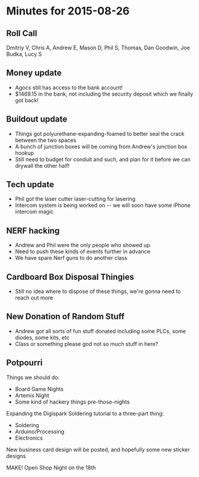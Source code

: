 Minutes for 2015-08-26
======================

Roll Call
---------

Dmitriy V, Chris A, Andrew E, Mason D, Phil S, Thomas, Dan Goodwin, Joe Budka, Lucy S 

Money update
------------

- Agocs still has access to the bank account!
- $1469.15 in the bank, not including the security deposit which we finally got back!

Buildout update
---------------

- Things got polyurethane-expanding-foamed to better seal the crack between the two spaces
- A bunch of junction boxes will be coming from Andrew's junction box hookup
- Still need to budget for conduit and such, and plan for it before we can drywall the other half!

Tech update
-----------

- Phil got the laser cutter laser-cutting for lasering
- Intercom system is being worked on -- we will soon have some iPhone intercom magic

NERF hacking
------------

- Andrew and Phil were the only people who showed up
- Need to push these kinds of events further in advance
- We have spare Nerf guns to do another class

Cardboard Box Disposal Thingies
-------------------------------

- Still no idea where to dispose of these things, we're gonna need to reach out more

New Donation of Random Stuff
----------------------------

- Andrew got all sorts of fun stuff donated including some PLCs, some diodes, some kits, etc
- Class or something please god not so much stuff in here?

Potpourri
--------

Things we should do:
- Board Game Nights 
- Artemis Night
- Some kind of hackery things pre-those-nights

Expanding the Digispark Soldering tutorial to a three-part thing:
- Soldering
- Arduino/Processing
- Electronics

New business card design will be posted, and hopefully some new sticker designs

MAKE! Open Shop Night on the 18th

